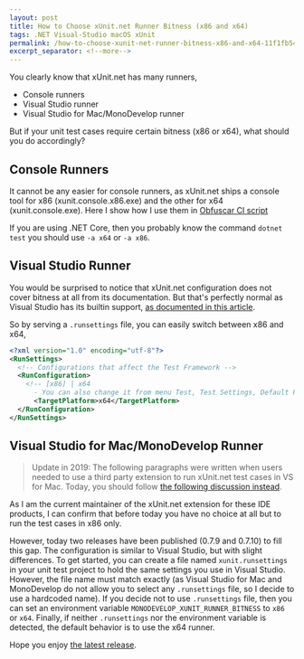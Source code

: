```yaml
---
layout: post
title: How to Choose xUnit.net Runner Bitness (x86 and x64)
tags: .NET Visual-Studio macOS xUnit
permalink: /how-to-choose-xunit-net-runner-bitness-x86-and-x64-11f1fb540478
excerpt_separator: <!--more-->
---
```

You clearly know that xUnit.net has many runners,

* Console runners
* Visual Studio runner
* Visual Studio for Mac/MonoDevelop runner

But if your unit test cases require certain bitness (x86 or x64), what should you do accordingly?
<!--more-->

## Console Runners
It cannot be any easier for console runners, as xUnit.net ships a console tool for x86 (xunit.console.x86.exe) and the other for x64 (xunit.console.exe).
Here I show how I use them in [Obfuscar CI script](https://github.com/obfuscar/obfuscar/blob/2.2.33/test.bat)

If you are using .NET Core, then you probably know the command `dotnet test` you should use `-a x64` or `-a x86`.

## Visual Studio Runner
You would be surprised to notice that xUnit.net configuration does not cover bitness at all from its documentation. But that's perfectly normal as Visual Studio has its builtin support, [as documented in this article](https://docs.microsoft.com/en-us/visualstudio/test/configure-unit-tests-by-using-a-dot-runsettings-file).

So by serving a `.runsettings` file, you can easily switch between x86 and x64,

``` xml
<?xml version="1.0" encoding="utf-8"?>  
<RunSettings>  
  <!-- Configurations that affect the Test Framework -->  
  <RunConfiguration>  
    <!-- [x86] | x64    
      - You can also change it from menu Test, Test Settings, Default Processor Architecture -->  
      <TargetPlatform>x64</TargetPlatform>
  </RunConfiguration>  
</RunSettings>
```

## Visual Studio for Mac/MonoDevelop Runner

> Update in 2019: The following paragraphs were written when users needed to use a third party extension to run xUnit.net test cases in VS for Mac. Today, you should follow [the following discussion instead](https://developercommunity.visualstudio.com/content/problem/357275/64-bit-unit-testing-is-not-supported.html).

As I am the current maintainer of the xUnit.net extension for these IDE products, I can confirm that before today you have no choice at all but to run the test cases in x86 only.

However, today two releases have been published (0.7.9 and 0.7.10) to fill this gap. The configuration is similar to Visual Studio, but with slight differences.
To get started, you can create a file named `xunit.runsettings` in your unit test project to hold the same settings you use in Visual Studio. However, the file name must match exactly (as Visual Studio for Mac and MonoDevelop do not allow you to select any `.runsettings` file, so I decide to use a hardcoded name).
If you decide not to use `.runsettings` file, then you can set an environment variable `MONODEVELOP_XUNIT_RUNNER_BITNESS` to `x86` or `x64`. Finally, if neither `.runsettings` nor the environment variable is detected, the default behavior is to use the x64 runner.

Hope you enjoy [the latest release](https://github.com/xunit/xamarinstudio.xunit/releases/tag/v0.7.10).
